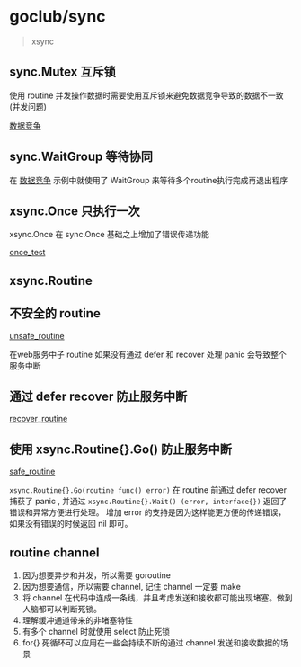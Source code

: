 # goclub/sync

> xsync

## sync.Mutex 互斥锁

使用 routine 并发操作数据时需要使用互斥锁来避免数据竞争导致的数据不一致(并发问题)

[数据竞争](./example/internal/data_race/main.go?embed)

## sync.WaitGroup 等待协同

在 [数据竞争](./example/internal/data_race/main.go?embed) 示例中就使用了 WaitGroup 来等待多个routine执行完成再退出程序

## xsync.Once 只执行一次

xsync.Once 在 sync.Once 基础之上增加了错误传递功能

[once_test](./once_test.go?embed)

## xsync.Routine

## 不安全的 routine

[unsafe_routine](example/internal/unsafe_routine/main.go?embed)

在web服务中子 routine 如果没有通过 defer 和  recover 处理 panic 会导致整个服务中断

## 通过 defer recover 防止服务中断

[recover_routine](example/internal/recover_routine/main.go?embed)

## 使用 xsync.Routine{}.Go() 防止服务中断

[safe_routine](example/internal/safe_routine/main.go?embed)

`xsync.Routine{}.Go(routine func() error)` 在 routine 前通过 defer recover 捕获了 panic ,
并通过 `xsync.Routine{}.Wait() (error, interface{})` 返回了错误和异常方便进行处理。
增加 error 的支持是因为这样能更方便的传递错误，如果没有错误的时候返回 nil 即可。

## routine channel

1. 因为想要异步和并发，所以需要 goroutine
2. 因为想要通信，所以需要 channel, 记住 channel 一定要 make
3. 将 channel 在代码中连成一条线，并且考虑发送和接收都可能出现堵塞。做到人脑都可以判断死锁。
4. 理解缓冲通道带来的非堵塞特性
5. 有多个 channel 时就使用 select 防止死锁
6. for{} 死循环可以应用在一些会持续不断的通过 channel 发送和接收数据的场景
